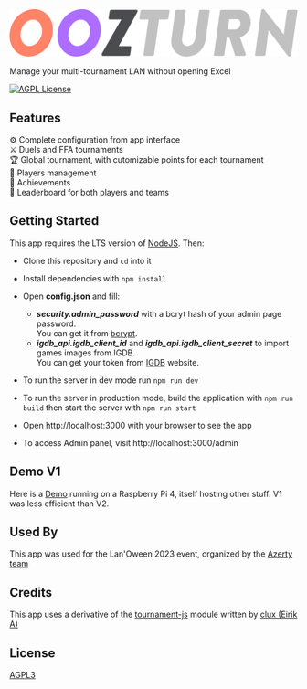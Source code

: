 ![Logo](logo.svg)

Manage your multi-tournament LAN without opening Excel

[![AGPL License](https://img.shields.io/badge/License-AGPL%20v3-blue.svg)](http://www.gnu.org/licenses/agpl-3.0)

## Features

 ⚙️ Complete configuration from app interface  
 ⚔️ Duels and FFA tournaments  
 🏆 Global tournament, with cutomizable points for each tournament  
 👤 Players management  
 🎯 Achievements  
 🏅 Leaderboard for both players and teams  

## Getting Started

This app requires the LTS version of [NodeJS](https://nodejs.org). Then:

- Clone this repository and `cd` into it
- Install dependencies with `npm install`
- Open **config.json** and fill:
  - ***security.admin_password***  with a bcryt hash of your admin page password.  
  You can get it from [bcrypt](https://www.bcrypt.fr/).
  - ***igdb_api.igdb_client_id*** and ***igdb_api.igdb_client_secret*** to import games images from IGDB.  
  You can get your token from [IGDB](https://api.igdb.com) website.

- To run the server in dev mode run `npm run dev`
- To run the server in production mode, build the application with `npm run build` then start the server with `npm run start`
- Open http://localhost:3000 with your browser to see the app
- To access Admin panel, visit http://localhost:3000/admin

## Demo V1

Here is a [Demo](https://oozturn.bug38.com) running on a Raspberry Pi 4, itself hosting other stuff. V1 was less efficient than V2.

## Used By

This app was used for the Lan'Oween 2023 event, organized by the [Azerty team](https://www.team-azerty.com/)

## Credits

This app uses a derivative of the [tournament-js](https://github.com/tournament-js) module written by [clux (Eirik A)](https://github.com/clux)

## License

[AGPL3](https://github.com/Oozturn/oozturn/blob/main/LICENSE)

